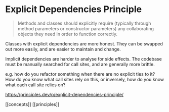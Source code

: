 # Explicit Dependencies Principle

> Methods and classes should explicitly require (typically through method parameters or constructor parameters) any collaborating objects they need in order to function correctly.

Classes with explicit dependencies are more honest. They can be swapped out more easily, and are easier to maintain and change.

Implicit dependencies are harder to analyse for side effects. The codebase must be manually searched for call sites, and are generally more brittle.

e.g. how do you refactor something when there are no explicit ties to it? How do you know what call sites rely on this, or inversely, how do you know what each call site relies on?

https://principles.dev/p/explicit-dependencies-principle/

[[concepts]]
[[principles]]